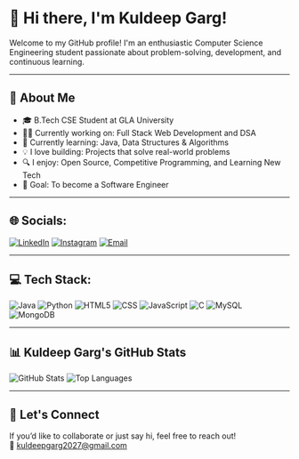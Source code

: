 # 👋 Hi there, I'm Kuldeep Garg!

Welcome to my GitHub profile! I'm an enthusiastic Computer Science Engineering student passionate about problem-solving, development, and continuous learning.

---

## 🚀 About Me

- 🎓 B.Tech CSE Student at GLA University  
- 🧑‍💻 Currently working on: Full Stack Web Development and DSA  
- 📘 Currently learning: Java, Data Structures & Algorithms  
- 💡 I love building: Projects that solve real-world problems  
- 🔍 I enjoy: Open Source, Competitive Programming, and Learning New Tech  
- 🎯 Goal: To become a Software Engineer

---

## 🌐 Socials:

[![LinkedIn](https://img.shields.io/badge/LinkedIn-0A66C2?style=for-the-badge&logo=linkedin&logoColor=white)](https://www.linkedin.com/in/kuldeep-garg-238b302a6/)
[![Instagram](https://img.shields.io/badge/Instagram-E4405F?style=for-the-badge&logo=instagram&logoColor=white)](https://www.instagram.com/codingsurface/)
[![Email](https://img.shields.io/badge/Email-D14836?style=for-the-badge&logo=gmail&logoColor=white)](mailto:kuldeepgarg2027@gmail.com)

---

## 💻 Tech Stack:

![Java](https://img.shields.io/badge/Java-orange?style=for-the-badge&logo=java&logoColor=white)
![Python](https://img.shields.io/badge/Python-3776AB?style=for-the-badge&logo=python&logoColor=white)
![HTML5](https://img.shields.io/badge/HTML5-e34c26?style=for-the-badge&logo=html5&logoColor=white)
![CSS](https://img.shields.io/badge/CSS-1572B6?style=for-the-badge&logo=css3&logoColor=white)
![JavaScript](https://img.shields.io/badge/JavaScript-F0DB4F?style=for-the-badge&logo=javascript&logoColor=black)
![C](https://img.shields.io/badge/C-00599C?style=for-the-badge&logo=c&logoColor=white)
![MySQL](https://img.shields.io/badge/MySQL-00758F?style=for-the-badge&logo=mysql&logoColor=white)
![MongoDB](https://img.shields.io/badge/MongoDB-4EA94B?style=for-the-badge&logo=mongodb&logoColor=white)


---

## 📊 Kuldeep Garg's GitHub Stats

![GitHub Stats](https://github-readme-stats.vercel.app/api?username=Kuldeep2047&show_icons=true&theme=radical&count_private=true)
![Top Languages](https://github-readme-stats.vercel.app/api/top-langs/?username=Kuldeep2047&layout=compact&theme=radical)

---

## 💌 Let's Connect

If you’d like to collaborate or just say hi, feel free to reach out!  
📧 [kuldeepgarg2027@gmail.com](mailto:kuldeepgarg2027@gmail.com)
